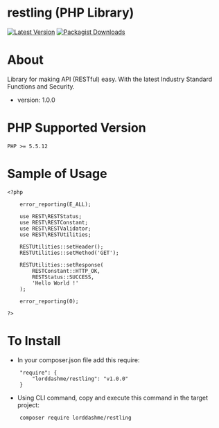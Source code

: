 
  restling (PHP Library)
=========================================

[![Latest Version](https://img.shields.io/packagist/v/lorddashme/restling.svg?colorB=e50000)](https://packagist.org/packages/lorddashme/restling) [![Packagist Downloads](https://img.shields.io/packagist/dt/lorddashme/restling.svg?colorB=00e500)](https://packagist.org/packages/lorddashme/restling/stats)

# About

Library for making API (RESTful) easy. With the latest Industry Standard Functions and Security.

* version: 1.0.0

# PHP Supported Version

```
PHP >= 5.5.12
```

# Sample of Usage

```
<?php

	error_reporting(E_ALL);

	use REST\RESTStatus;
	use REST\RESTConstant;
	use REST\RESTValidator;
	use REST\RESTUtilities;

	RESTUtilities::setHeader();
	RESTUtilities::setMethod('GET');

	RESTUtilities::setResponse(
		RESTConstant::HTTP_OK, 
		RESTStatus::SUCCESS, 
		'Hello World !'
	);

	error_reporting(0);

?>
```

# To Install

* In your composer.json file add this require:

```
	"require": {
        "lorddashme/restling": "v1.0.0"
	}
```

* Using CLI command, copy and execute this command in the target project:
```
	composer require lorddashme/restling
```

